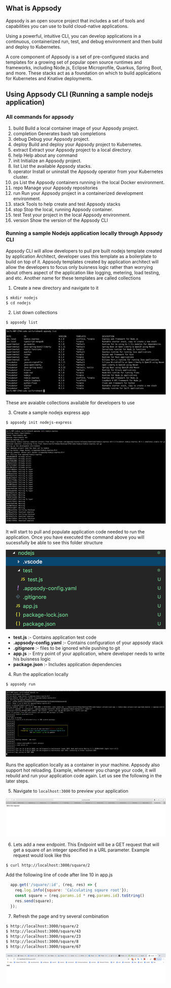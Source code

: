 ## What is Appsody

Appsody is an open source project that includes a set of tools and capabilities you can use to build cloud-native applications.

Using a powerful, intuitive CLI, you can develop applications in a continuous, containerized run, test, and debug environment and then build and deploy to Kubernetes.

A core component of Appsody is a set of pre-configured stacks and templates for a growing set of popular open source runtimes and frameworks, including Node.js, Eclipse Microprofile, Quarkus, Spring Boot, and more. These stacks act as a foundation on which to build applications for Kubernetes and Knative deployments.

## Using Appsody CLI (Running a sample nodejs application)

### All commands for appsody 

1. build       Build a local container image of your Appsody project.
2. completion  Generates bash tab completions
3. debug       Debug your Appsody project.
4. deploy      Build and deploy your Appsody project to Kubernetes.
5. extract     Extract your Appsody project to a local directory.
6. help        Help about any command
7. init        Initialize an Appsody project.
8. list        List the available Appsody stacks.
9. operator    Install or uninstall the Appsody operator from your Kubernetes cluster.
10. ps          List the Appsody containers running in the local Docker environment.
11. repo        Manage your Appsody repositories
12. run         Run your Appsody project in a containerized development environment.
13. stack       Tools to help create and test Appsody stacks
14. stop        Stop the local, running Appsody container.
15. test        Test your project in the local Appsody environment.
16. version     Show the version of the Appsody CLI

### Running a sample Nodejs application locally through Appsody CLI

Appsody CLI will allow developers to pull pre built nodejs template created by application Architect, developer uses this template as a boilerplate to build on top of it. Appsody templates created by application architect will allow the developers to focus only buisness logic rather than worrying about others aspect of the application like logging, metering, load testing, and etc. Another name for these templates are called collections

1. Create a new directory and navigate to it
```
$ mkdir nodejs
$ cd nodejs
```

2. List down collections
```
$ appsody list
```

![1](images/1.png)

These are avaiable collections available for developers to use

3. Create a sample nodejs express app

```
$ appsody init nodejs-express
```
![2](images/2.png)

It will start to pull and populate application code needed to run the application. Once you have executed the command above you will sucessfully be able to see this folder structure 

![3](images/3.png)

* **test.js** :- Contains application test code 
* **.appsody-config.yaml** :- Contains configuration of your appsody stack
* **.gitignore** :- files to be ignored while pushing to git
* **app.js** :- Entry point of your application, where developer needs to write his buisness logic 
* **package.json** :- Includes application dependencies

4. Run the application locally

```
$ appsody run 
```

![4](images/4.png)

Runs the application locally as a container in your machine. Appsody also support hot reloading. Example, whenever you change your code, it will rebuild and run your application code again. Let us see the following in the later steps.

5. Navigate to ``` localhost:3000 ``` to preview your application 

![5](images/5.png)

6. Lets add a new endpoint. This Endpoint will be a GET request that will get a square of an integer specified in a URL parameter. Example request would look like this 
```
$ curl http://localhost:3000/square/2
```

Add the following line of code after line 10 in app.js

```JavaScript
  app.get('/square/:id', (req, res) => {
    req.log.info({square: 'Calculating sqaure root'});
    const square = (req.params.id * req.params.id).toString()
    res.send(square);
  });
```

7. Refresh the page and try several combination 

```
$ http://localhost:3000/square/2
$ http://localhost:3000/square/43
$ http://localhost:3000/square/23
$ http://localhost:3000/square/8
$ http://localhost:3000/square/67
```

![6](images/6.png)


